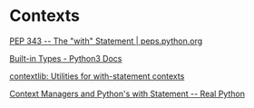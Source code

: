 # Contexts
[PEP 343 -- The "with" Statement | peps.python.org](https://peps.python.org/pep-0343/)

[Built-in Types - Python3 Docs](https://docs.python.org/3/library/stdtypes.html#context-manager-types)

[contextlib: Utilities for with-statement contexts](https://docs.python.org/3/library/contextlib.html)

[Context Managers and Python's with Statement -- Real Python](https://realpython.com/python-with-statement/)